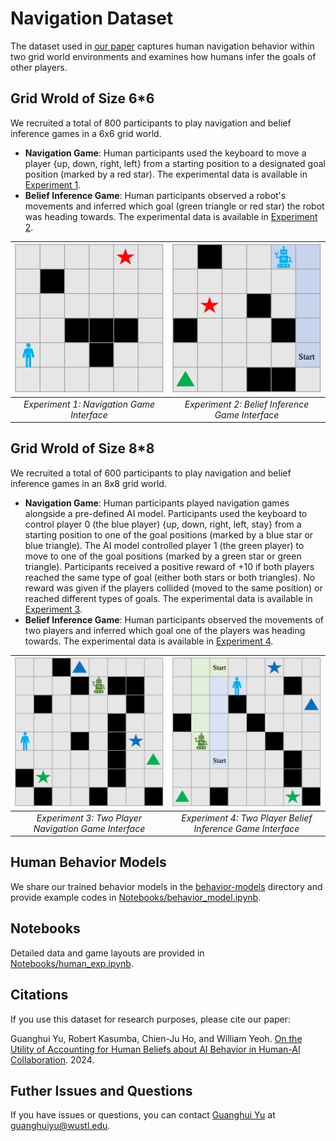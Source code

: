 # Navigation Dataset

The dataset used in [our paper](https://arxiv.org/abs/2406.06051) captures human navigation behavior within two grid world environments and examines how humans infer the goals of other players.


## Grid Wrold of Size 6*6

We recruited a total of 800 participants to play navigation and belief inference games in a 6x6 grid world.

- **Navigation Game**: Human participants used the keyboard to move a player {up, down, right, left} from a starting position to a designated goal position (marked by a red star). The experimental data is available in [Experiment 1](experiment1/).
- **Belief Inference Game**: Human participants observed a robot's movements and inferred which goal (green triangle or red star) the robot was heading towards. The experimental data is available in [Experiment 2](experiment2/).


| ![Experiment 1: Navigation Game Interface](figures/navigation-game.png) | ![Experiment 2: Belief Inference Game Interface](figures/belief-inference.png) |
|:--:|:--:|
| *Experiment 1: Navigation Game Interface* | *Experiment 2: Belief Inference Game Interface* |



## Grid Wrold of Size 8*8

We recruited a total of 600 participants to play navigation and belief inference games in an 8x8 grid world.

- **Navigation Game**: Human participants played navigation games alongside a pre-defined AI model. Participants used the keyboard to control player 0 (the blue player) {up, down, right, left, stay} from a starting position to one of the goal positions (marked by a blue star or blue triangle). The AI model controlled player 1 (the green player) to move to one of the goal positions (marked by a green star or green triangle). Participants received a positive reward of +10 if both players reached the same type of goal (either both stars or both triangles). No reward was given if the players collided (moved to the same position) or reached different types of goals. The experimental data is available in [Experiment 3](experiment3/).
- **Belief Inference Game**: Human participants observed the movements of two players and inferred which goal one of the players was heading towards. The experimental data is available in [Experiment 4](experiment4/).

| ![Experiment 3: Navigation Game Interface](figures/navigation-game-two-player.png) | ![Experiment 4: Belief Inference Game Interface](figures/belief-inference-two-player.png) |
|:--:|:--:|
| *Experiment 3: Two Player Navigation Game Interface* | *Experiment 4: Two Player Belief Inference Game Interface* |

## Human Behavior Models

We share our trained behavior models in the [behavior-models](behavior-models/) directory and provide example codes in [Notebooks/behavior_model.ipynb](Notebooks/behavior_model.ipynb).


## Notebooks

Detailed data and game layouts are provided in [Notebooks/human_exp.ipynb](Notebooks/human_exp.ipynb).

## Citations

If you use this dataset for research purposes, please cite our paper:

Guanghui Yu, Robert Kasumba, Chien-Ju Ho, and William Yeoh. [On the Utility of Accounting for Human Beliefs about AI Behavior in Human-AI Collaboration](https://arxiv.org/abs/2406.06051). 2024.

## Futher Issues and Questions

If you have issues or questions, you can contact [Guanghui Yu](https://augustusyu.github.io/guanghuiyu.github.io/) at [guanghuiyu@wustl.edu](guanghuiyu@wustl.edu).
